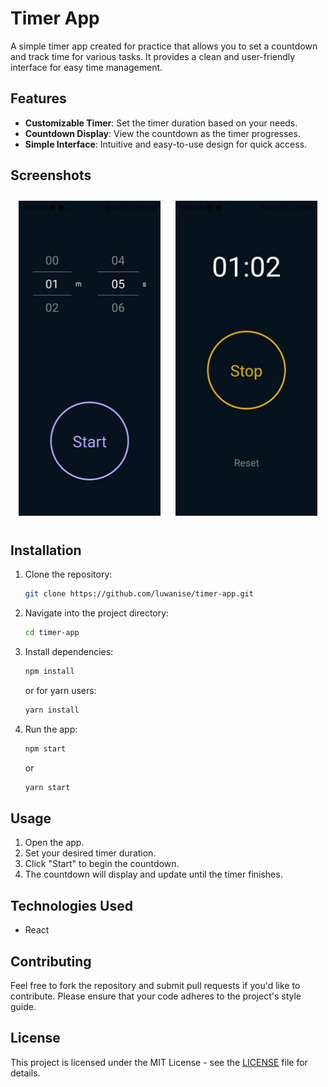 # Timer App

A simple timer app created for practice that allows you to set a countdown and track time for various tasks. It provides a clean and user-friendly interface for easy time management.

## Features
- **Customizable Timer**: Set the timer duration based on your needs.
- **Countdown Display**: View the countdown as the timer progresses.
- **Simple Interface**: Intuitive and easy-to-use design for quick access.

## Screenshots

<div align="center">
  <img src="assets/screenshots/start timer.jpg" alt="Start Timer" width="45%" style="display: inline-block; margin: 10px;">
  <img src="assets/screenshots/timer running.jpg" alt="Timer Running" width="45%" style="display: inline-block; margin: 10px;">
</div>

## Installation

1. Clone the repository:
   ```bash
   git clone https://github.com/luwanise/timer-app.git
   ```
2. Navigate into the project directory:
   ```bash
   cd timer-app
   ```
3. Install dependencies:
   ```bash
   npm install
   ```
   or for yarn users:
   ```bash
   yarn install
   ```
4. Run the app:
   ```bash
   npm start
   ```
   or
   ```bash
   yarn start
   ```

## Usage

1. Open the app.
2. Set your desired timer duration.
3. Click "Start" to begin the countdown.
4. The countdown will display and update until the timer finishes.

## Technologies Used

- React

## Contributing

Feel free to fork the repository and submit pull requests if you'd like to contribute. Please ensure that your code adheres to the project's style guide.

## License

This project is licensed under the MIT License - see the [LICENSE](LICENSE) file for details.